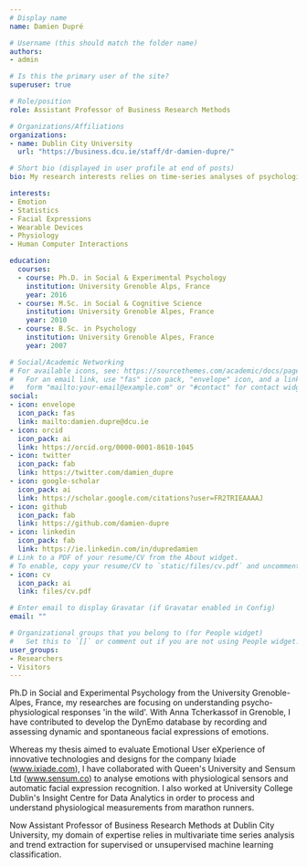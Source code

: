 ```yaml
---
# Display name
name: Damien Dupré

# Username (this should match the folder name)
authors:
- admin

# Is this the primary user of the site?
superuser: true

# Role/position
role: Assistant Professor of Business Research Methods

# Organizations/Affiliations
organizations:
- name: Dublin City University
  url: "https://business.dcu.ie/staff/dr-damien-dupre/"

# Short bio (displayed in user profile at end of posts)
bio: My research interests relies on time-series analyses of psychological and physiological measures.

interests:
- Emotion
- Statistics
- Facial Expressions
- Wearable Devices
- Physiology
- Human Computer Interactions

education:
  courses:
  - course: Ph.D. in Social & Experimental Psychology
    institution: University Grenoble Alps, France
    year: 2016
  - course: M.Sc. in Social & Cognitive Science
    institution: University Grenoble Alpes, France
    year: 2010
  - course: B.Sc. in Psychology
    institution: University Grenoble Alpes, France
    year: 2007

# Social/Academic Networking
# For available icons, see: https://sourcethemes.com/academic/docs/page-builder/#icons
#   For an email link, use "fas" icon pack, "envelope" icon, and a link in the
#   form "mailto:your-email@example.com" or "#contact" for contact widget.
social:
- icon: envelope
  icon_pack: fas
  link: mailto:damien.dupre@dcu.ie
- icon: orcid
  icon_pack: ai
  link: https://orcid.org/0000-0001-8610-1045
- icon: twitter
  icon_pack: fab
  link: https://twitter.com/damien_dupre
- icon: google-scholar
  icon_pack: ai
  link: https://scholar.google.com/citations?user=FR2TRIEAAAAJ
- icon: github
  icon_pack: fab
  link: https://github.com/damien-dupre
- icon: linkedin
  icon_pack: fab
  link: https://ie.linkedin.com/in/dupredamien
# Link to a PDF of your resume/CV from the About widget.
# To enable, copy your resume/CV to `static/files/cv.pdf` and uncomment the lines below.
- icon: cv
  icon_pack: ai
  link: files/cv.pdf

# Enter email to display Gravatar (if Gravatar enabled in Config)
email: ""

# Organizational groups that you belong to (for People widget)
#   Set this to `[]` or comment out if you are not using People widget.
user_groups:
- Researchers
- Visitors
---
```


Ph.D in Social and Experimental Psychology from the University Grenoble-Alpes, France, my researches are focusing on understanding psycho-physiological responses 'in the wild'. With Anna Tcherkassof in Grenoble, I have contributed to develop the DynEmo database by recording and assessing dynamic and spontaneous facial expressions of emotions. 

Whereas my thesis aimed to evaluate Emotional User eXperience of innovative technologies and designs for the company Ixiade (www.ixiade.com), I have collaborated with Queen's University and Sensum Ltd (www.sensum.co) to analyse emotions with physiological sensors and automatic facial expression recognition. I also worked at University College Dublin's Insight Centre for Data Analytics in order to process and understand physiological measurements from marathon runners.

Now Assistant Professor of Business Research Methods at Dublin City University, my domain of expertise relies in multivariate time series analysis and trend extraction for supervised or unsupervised machine learning classification. 
